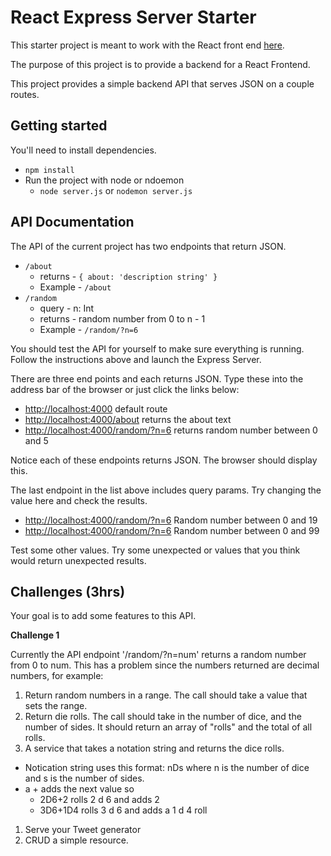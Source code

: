 # React Express Server Starter

This starter project is meant to work with the React front end [here](https://github.com/Product-College-Labs/react-express-project). 

The purpose of this project is to provide a backend for a React Frontend. 

This project provides a simple backend API that serves JSON on a couple routes. 

## Getting started

You'll need to install dependencies. 

- `npm install` 
- Run the project with node or ndoemon
  - `node server.js` or `nodemon server.js`

## API Documentation 

The API of the current project has two endpoints that return JSON. 

- `/about` 
	- returns - `{ about: 'description string' }`
	- Example - `/about`
- `/random` 
	- query - n: Int
	- returns - random number from 0 to n - 1
	- Example - `/random/?n=6` 

You should test the API for yourself to make sure everything is running. Follow the instructions above and launch the Express Server.

There are three end points and each returns JSON. Type these into the address bar of the browser or just click the links below: 

- [http://localhost:4000](http://localhost:4000) default route
- [http://localhost:4000/about](http://localhost:4000/about) returns the about text
- [http://localhost:4000/random/?n=6](http://localhost:4000/random/?n=6) returns random number between 0 and 5

Notice each of these endpoints returns JSON. The browser should display this. 

The last endpoint in the list above includes query params. Try changing the value here and check the results. 

- [http://localhost:4000/random/?n=6](http://localhost:4000/random/?n=20) Random number between 0 and 19
- [http://localhost:4000/random/?n=6](http://localhost:4000/random/?n=100) Random number between 0 and 99

Test some other values. Try some unexpected or values that you think would return unexpected results. 

## Challenges (3hrs)

Your goal is to add some features to this API. 

**Challenge 1** 

Currently the API endpoint '/random/?n=num' returns a random number from 0 to num. This has a problem since the numbers returned are decimal numbers, for example: 

1. Return random numbers in a range. The call should take a value that sets the range.
1. Return die rolls. The call should take in the number of dice, and the number of sides. It should return an array of "rolls" and the total of all rolls. 
1. A service that takes a notation string and returns the dice rolls. 
  - Notication string uses this format: nDs where n is the number of dice and s is the number of sides. 
  - a + adds the next value so
    - 2D6+2 rolls 2 d 6 and adds 2
    - 3D6+1D4 rolls 3 d 6 and adds a 1 d 4 roll
1. Serve your Tweet generator
1. CRUD a simple resource. 
